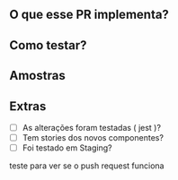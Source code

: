 ## O que esse PR implementa?
<!-- Descreva aqui o que esse PR faz -->

## Como testar?
<!-- Descreva aqui como podemos testar suas alterações, pode ser bem generalista
 Ex: Entre em /feed e clique no botão de like, deve alterar a cor do botão -->

## Amostras
<!-- Coloque aqui qualquer imagem/gif que possa ajudar a visualizar suas implementações -->

## Extras
<!-- Essa parte é para controle do que foi feito e pode mudar de projeto para projeto. Peça para seu coordenador altera-las caso não usá-las -->

<!-- Coloque um 'x' no meio dos colchetes( [] ) para marcar o que foi feito: Ex [x] -->

 - [ ] As alterações foram testadas ( jest )?
 - [ ] Tem stories dos novos componentes?
 - [ ] Foi testado em Staging?

<!-- Seja breve, evite gastar mais de 5 minutos escrevendo esse PR. Caso achar que não tem necessidade alguns desse parâmetros pode apaga-los do PR. -->
teste para ver se o push request funciona